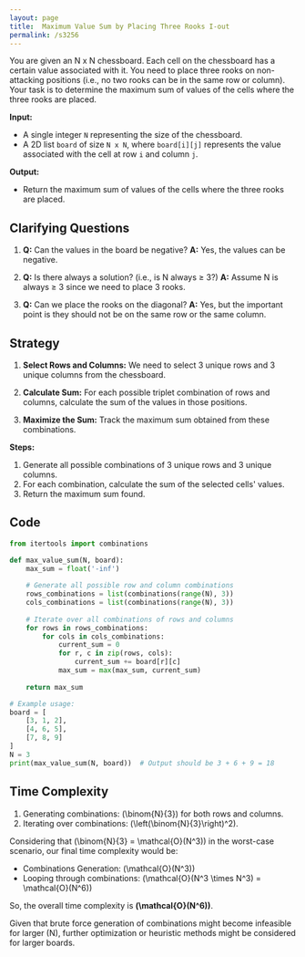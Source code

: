```yaml
---
layout: page
title:  Maximum Value Sum by Placing Three Rooks I-out
permalink: /s3256
---
```


You are given an N x N chessboard. Each cell on the chessboard has a certain value associated with it. You need to place three rooks on non-attacking positions (i.e., no two rooks can be in the same row or column). Your task is to determine the maximum sum of values of the cells where the three rooks are placed.

**Input:**
- A single integer `N` representing the size of the chessboard.
- A 2D list `board` of size `N x N`, where `board[i][j]` represents the value associated with the cell at row `i` and column `j`.

**Output:**
- Return the maximum sum of values of the cells where the three rooks are placed.

## Clarifying Questions
1. **Q:** Can the values in the board be negative?
   **A:** Yes, the values can be negative.

2. **Q:** Is there always a solution? (i.e., is N always ≥ 3?)
   **A:** Assume N is always ≥ 3 since we need to place 3 rooks.

3. **Q:** Can we place the rooks on the diagonal?
   **A:** Yes, but the important point is they should not be on the same row or the same column.

## Strategy

1. **Select Rows and Columns:** We need to select 3 unique rows and 3 unique columns from the chessboard.
   
2. **Calculate Sum:** For each possible triplet combination of rows and columns, calculate the sum of the values in those positions.

3. **Maximize the Sum:** Track the maximum sum obtained from these combinations.

**Steps:**
1. Generate all possible combinations of 3 unique rows and 3 unique columns.
2. For each combination, calculate the sum of the selected cells' values.
3. Return the maximum sum found.

## Code

```python
from itertools import combinations

def max_value_sum(N, board):
    max_sum = float('-inf')
    
    # Generate all possible row and column combinations
    rows_combinations = list(combinations(range(N), 3))
    cols_combinations = list(combinations(range(N), 3))
    
    # Iterate over all combinations of rows and columns
    for rows in rows_combinations:
        for cols in cols_combinations:
            current_sum = 0
            for r, c in zip(rows, cols):
                current_sum += board[r][c]
            max_sum = max(max_sum, current_sum)
            
    return max_sum

# Example usage:
board = [
    [3, 1, 2],
    [4, 6, 5],
    [7, 8, 9]
]
N = 3
print(max_value_sum(N, board))  # Output should be 3 + 6 + 9 = 18
```

## Time Complexity

1. Generating combinations: \(\binom{N}{3}\) for both rows and columns.
2. Iterating over combinations: \(\left(\binom{N}{3}\right)^2\).

Considering that \(\binom{N}{3} = \mathcal{O}(N^3)\) in the worst-case scenario, our final time complexity would be:
- Combinations Generation: \(\mathcal{O}(N^3)\)
- Looping through combinations: \(\mathcal{O}(N^3 \times N^3) = \mathcal{O}(N^6)\)

So, the overall time complexity is **\(\mathcal{O}(N^6)\)**.

Given that brute force generation of combinations might become infeasible for larger \(N\), further optimization or heuristic methods might be considered for larger boards.
